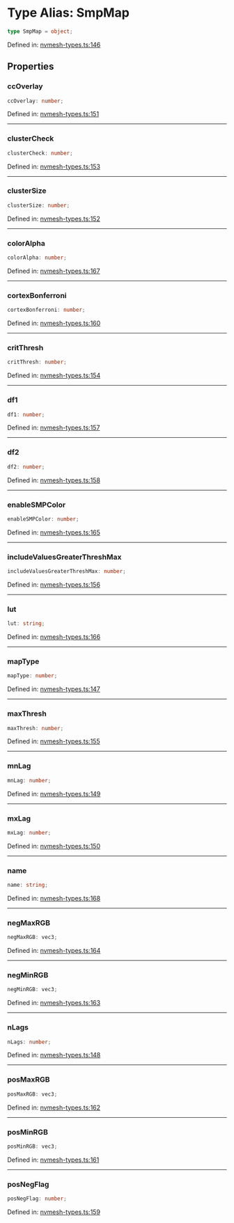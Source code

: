 # Type Alias: SmpMap

```ts
type SmpMap = object;
```

Defined in: [nvmesh-types.ts:146](https://github.com/niivue/niivue/blob/main/packages/niivue/src/nvmesh-types.ts#L146)

## Properties

### ccOverlay

```ts
ccOverlay: number;
```

Defined in: [nvmesh-types.ts:151](https://github.com/niivue/niivue/blob/main/packages/niivue/src/nvmesh-types.ts#L151)

---

### clusterCheck

```ts
clusterCheck: number;
```

Defined in: [nvmesh-types.ts:153](https://github.com/niivue/niivue/blob/main/packages/niivue/src/nvmesh-types.ts#L153)

---

### clusterSize

```ts
clusterSize: number;
```

Defined in: [nvmesh-types.ts:152](https://github.com/niivue/niivue/blob/main/packages/niivue/src/nvmesh-types.ts#L152)

---

### colorAlpha

```ts
colorAlpha: number;
```

Defined in: [nvmesh-types.ts:167](https://github.com/niivue/niivue/blob/main/packages/niivue/src/nvmesh-types.ts#L167)

---

### cortexBonferroni

```ts
cortexBonferroni: number;
```

Defined in: [nvmesh-types.ts:160](https://github.com/niivue/niivue/blob/main/packages/niivue/src/nvmesh-types.ts#L160)

---

### critThresh

```ts
critThresh: number;
```

Defined in: [nvmesh-types.ts:154](https://github.com/niivue/niivue/blob/main/packages/niivue/src/nvmesh-types.ts#L154)

---

### df1

```ts
df1: number;
```

Defined in: [nvmesh-types.ts:157](https://github.com/niivue/niivue/blob/main/packages/niivue/src/nvmesh-types.ts#L157)

---

### df2

```ts
df2: number;
```

Defined in: [nvmesh-types.ts:158](https://github.com/niivue/niivue/blob/main/packages/niivue/src/nvmesh-types.ts#L158)

---

### enableSMPColor

```ts
enableSMPColor: number;
```

Defined in: [nvmesh-types.ts:165](https://github.com/niivue/niivue/blob/main/packages/niivue/src/nvmesh-types.ts#L165)

---

### includeValuesGreaterThreshMax

```ts
includeValuesGreaterThreshMax: number;
```

Defined in: [nvmesh-types.ts:156](https://github.com/niivue/niivue/blob/main/packages/niivue/src/nvmesh-types.ts#L156)

---

### lut

```ts
lut: string;
```

Defined in: [nvmesh-types.ts:166](https://github.com/niivue/niivue/blob/main/packages/niivue/src/nvmesh-types.ts#L166)

---

### mapType

```ts
mapType: number;
```

Defined in: [nvmesh-types.ts:147](https://github.com/niivue/niivue/blob/main/packages/niivue/src/nvmesh-types.ts#L147)

---

### maxThresh

```ts
maxThresh: number;
```

Defined in: [nvmesh-types.ts:155](https://github.com/niivue/niivue/blob/main/packages/niivue/src/nvmesh-types.ts#L155)

---

### mnLag

```ts
mnLag: number;
```

Defined in: [nvmesh-types.ts:149](https://github.com/niivue/niivue/blob/main/packages/niivue/src/nvmesh-types.ts#L149)

---

### mxLag

```ts
mxLag: number;
```

Defined in: [nvmesh-types.ts:150](https://github.com/niivue/niivue/blob/main/packages/niivue/src/nvmesh-types.ts#L150)

---

### name

```ts
name: string;
```

Defined in: [nvmesh-types.ts:168](https://github.com/niivue/niivue/blob/main/packages/niivue/src/nvmesh-types.ts#L168)

---

### negMaxRGB

```ts
negMaxRGB: vec3;
```

Defined in: [nvmesh-types.ts:164](https://github.com/niivue/niivue/blob/main/packages/niivue/src/nvmesh-types.ts#L164)

---

### negMinRGB

```ts
negMinRGB: vec3;
```

Defined in: [nvmesh-types.ts:163](https://github.com/niivue/niivue/blob/main/packages/niivue/src/nvmesh-types.ts#L163)

---

### nLags

```ts
nLags: number;
```

Defined in: [nvmesh-types.ts:148](https://github.com/niivue/niivue/blob/main/packages/niivue/src/nvmesh-types.ts#L148)

---

### posMaxRGB

```ts
posMaxRGB: vec3;
```

Defined in: [nvmesh-types.ts:162](https://github.com/niivue/niivue/blob/main/packages/niivue/src/nvmesh-types.ts#L162)

---

### posMinRGB

```ts
posMinRGB: vec3;
```

Defined in: [nvmesh-types.ts:161](https://github.com/niivue/niivue/blob/main/packages/niivue/src/nvmesh-types.ts#L161)

---

### posNegFlag

```ts
posNegFlag: number;
```

Defined in: [nvmesh-types.ts:159](https://github.com/niivue/niivue/blob/main/packages/niivue/src/nvmesh-types.ts#L159)
